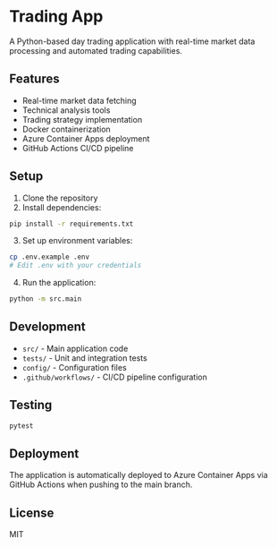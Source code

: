 # Trading App

A Python-based day trading application with real-time market data processing and automated trading capabilities.

## Features

- Real-time market data fetching
- Technical analysis tools
- Trading strategy implementation
- Docker containerization
- Azure Container Apps deployment
- GitHub Actions CI/CD pipeline

## Setup

1. Clone the repository
2. Install dependencies:
```bash
pip install -r requirements.txt
```

3. Set up environment variables:
```bash
cp .env.example .env
# Edit .env with your credentials
```

4. Run the application:
```bash
python -m src.main
```

## Development

- `src/` - Main application code
- `tests/` - Unit and integration tests
- `config/` - Configuration files
- `.github/workflows/` - CI/CD pipeline configuration

## Testing

```bash
pytest
```

## Deployment

The application is automatically deployed to Azure Container Apps via GitHub Actions when pushing to the main branch.

## License

MIT
